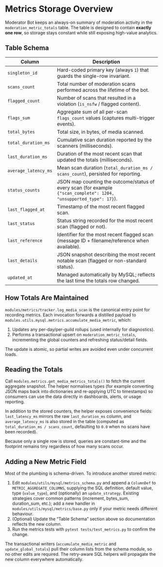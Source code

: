 # Metrics Storage Overview

Moderator Bot keeps an always-on summary of moderation activity in the `moderation_metric_totals` table. The table is designed to contain **exactly one row**, so storage stays constant while still exposing high-value analytics.

## Table Schema

| Column | Description |
| --- | --- |
| `singleton_id` | Hard-coded primary key (always `1`) that guards the single-row invariant. |
| `scans_count` | Total number of moderation scans performed across the lifetime of the bot. |
| `flagged_count` | Number of scans that resulted in a violation (`is_nsfw` / flagged content). |
| `flags_sum` | Aggregate sum of all per-scan `flags_count` values (captures multi-trigger events). |
| `total_bytes` | Total size, in bytes, of media scanned. |
| `total_duration_ms` | Cumulative scan duration reported by the scanners (milliseconds). |
| `last_duration_ms` | Duration of the most recent scan that updated the totals (milliseconds). |
| `average_latency_ms` | Mean scan duration (`total_duration_ms / scans_count`), persisted for reporting. |
| `status_counts` | JSON map counting the outcome/status of every scan (for example `{"scan_complete": 1204, "unsupported_type": 17}`). |
| `last_flagged_at` | Timestamp of the most recent flagged scan. |
| `last_status` | Status string recorded for the most recent scan (flagged or not). |
| `last_reference` | Identifier for the most recent flagged scan (message ID + filename/reference when available). |
| `last_details` | JSON snapshot describing the most recent notable scan (flagged or non-standard status). |
| `updated_at` | Managed automatically by MySQL; reflects the last time the totals row changed. |

## How Totals Are Maintained

`modules/metrics/tracker.log_media_scan` is the canonical entry point for recording metrics. Each invocation forwards a distilled payload to `modules.utils.mysql.metrics.accumulate_media_metric`, which:

1. Updates any per-day/per-guild rollups (used internally for diagnostics).
2. Performs a transactional upsert on `moderation_metric_totals`, incrementing the global counters and refreshing status/detail fields.

The update is atomic, so partial writes are avoided even under concurrent loads.

## Reading the Totals

Call `modules.metrics.get_media_metrics_totals()` to fetch the current aggregate snapshot. The helper normalises types (for example converting JSON maps back into dictionaries and re-applying UTC to timestamps) so consumers can use the data directly in dashboards, alerts, or usage reporting.

In addition to the stored counters, the helper exposes convenience fields: `last_latency_ms` mirrors the raw `last_duration_ms` column, and `average_latency_ms` is also stored in the table (computed as `total_duration_ms / scans_count`, defaulting to `0.0` when no scans have been recorded).

Because only a single row is stored, queries are constant-time and the footprint remains tiny regardless of how many scans occur.

## Adding a New Metric Field

Most of the plumbing is schema-driven. To introduce another stored metric:

1. Edit `modules/utils/mysql/metrics_schema.py` and append a `ColumnDef` to `METRIC_AGGREGATE_COLUMNS`, supplying the SQL definition, default value, type (`value_type`), and (optionally) an `update_strategy`. Existing strategies cover common patterns (increment, bytes_sum, duration_sum, etc.); add a new handler in `modules/utils/mysql/metrics/base.py` only if your metric needs different behaviour.
2. (Optional) Update the “Table Schema” section above so documentation reflects the new column.
3. Run the metrics tests with `pytest tests/test_metrics.py` to confirm the change.

The transactional writers (`accumulate_media_metric` and `update_global_totals`) pull their column lists from the schema module, so no other edits are required. The retry-aware SQL helpers will propagate the new column everywhere automatically.
